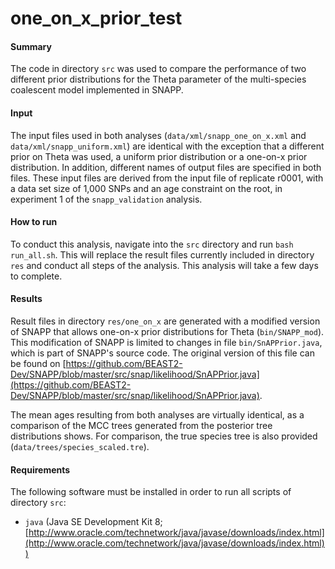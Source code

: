 # one\_on\_x\_prior\_test

#### Summary

The code in directory `src` was used to compare the performance of two different prior distributions for the Theta parameter of the multi-species coalescent model implemented in SNAPP.

#### Input

The input files used in both analyses (`data/xml/snapp_one_on_x.xml` and `data/xml/snapp_uniform.xml`) are identical with the exception that a different prior on Theta was used, a uniform prior distribution or a one-on-x prior distribution. In addition, different names of output files are specified in both files. These input files are derived from the input file of replicate r0001, with a data set size of 1,000 SNPs and an age constraint on the root, in experiment 1 of the `snapp_validation` analysis.

#### How to run

To conduct this analysis, navigate into the `src` directory and run `bash run_all.sh`. This will replace the result files currently included in directory `res` and conduct all steps of the analysis. This analysis will take a few days to complete.

#### Results

Result files in directory `res/one_on_x` are generated with a modified version of SNAPP that allows one-on-x prior distributions for Theta (`bin/SNAPP_mod`). This modification of SNAPP is limited to changes in file `bin/SnAPPrior.java`, which is part of SNAPP's source code. The original version of this file can be found on [https://github.com/BEAST2-Dev/SNAPP/blob/master/src/snap/likelihood/SnAPPrior.java](https://github.com/BEAST2-Dev/SNAPP/blob/master/src/snap/likelihood/SnAPPrior.java).

The mean ages resulting from both analyses are virtually identical, as a comparison of the MCC trees generated from the posterior tree distributions shows. For comparison, the true species tree is also provided (`data/trees/species_scaled.tre`).

#### Requirements

The following software must be installed in order to run all scripts of directory `src`:

* `java` (Java SE Development Kit 8; [http://www.oracle.com/technetwork/java/javase/downloads/index.html](http://www.oracle.com/technetwork/java/javase/downloads/index.html))
